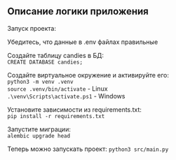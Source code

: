 ## Описание логики приложения

Запуск проекта:

Убедитесь, что данные в .env файлах правильные

Создайте таблицу candies в БД:  
`CREATE DATABASE candies;`

Создайте виртуальное окружение и активируйте его:  
`python3 -m venv .venv`  
`source .venv/bin/activate` - Linux  
`.\venv\Scripts\activate.ps1` - Windows

Установите зависимости из requirements.txt:  
`pip install -r requirements.txt`

Запустите миграции:  
`alembic upgrade head`

Теперь можно запускать проект:
`python3 src/main.py`

